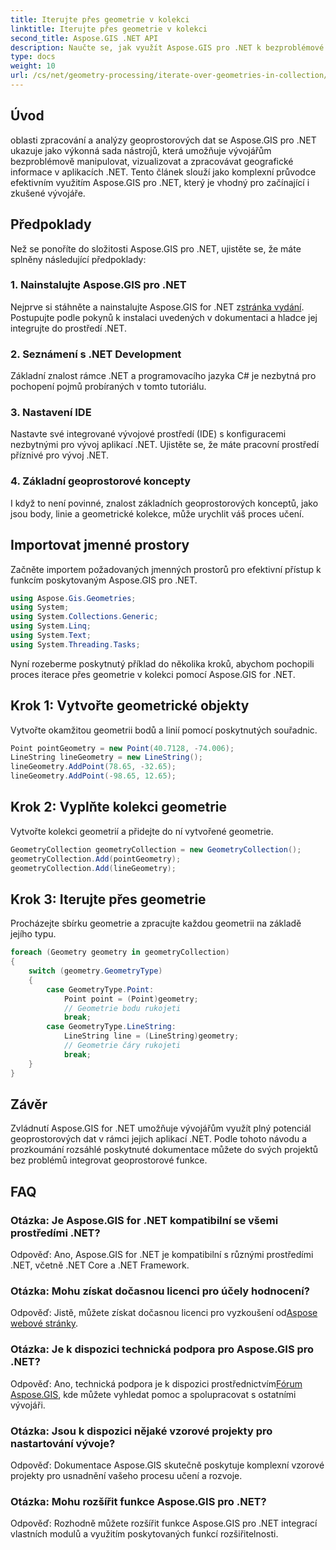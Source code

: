 ```yaml
---
title: Iterujte přes geometrie v kolekci
linktitle: Iterujte přes geometrie v kolekci
second_title: Aspose.GIS .NET API
description: Naučte se, jak využít Aspose.GIS pro .NET k bezproblémové manipulaci s geoprostorovými daty v rámci vašich aplikací .NET.
type: docs
weight: 10
url: /cs/net/geometry-processing/iterate-over-geometries-in-collection/
---
```

## Úvod
oblasti zpracování a analýzy geoprostorových dat se Aspose.GIS pro .NET ukazuje jako výkonná sada nástrojů, která umožňuje vývojářům bezproblémově manipulovat, vizualizovat a zpracovávat geografické informace v aplikacích .NET. Tento článek slouží jako komplexní průvodce efektivním využitím Aspose.GIS pro .NET, který je vhodný pro začínající i zkušené vývojáře.
## Předpoklady
Než se ponoříte do složitosti Aspose.GIS pro .NET, ujistěte se, že máte splněny následující předpoklady:
### 1. Nainstalujte Aspose.GIS pro .NET
 Nejprve si stáhněte a nainstalujte Aspose.GIS for .NET z[stránka vydání](https://releases.aspose.com/gis/net/). Postupujte podle pokynů k instalaci uvedených v dokumentaci a hladce jej integrujte do prostředí .NET.
### 2. Seznámení s .NET Development
Základní znalost rámce .NET a programovacího jazyka C# je nezbytná pro pochopení pojmů probíraných v tomto tutoriálu.
### 3. Nastavení IDE
Nastavte své integrované vývojové prostředí (IDE) s konfiguracemi nezbytnými pro vývoj aplikací .NET. Ujistěte se, že máte pracovní prostředí příznivé pro vývoj .NET.
### 4. Základní geoprostorové koncepty
I když to není povinné, znalost základních geoprostorových konceptů, jako jsou body, linie a geometrické kolekce, může urychlit váš proces učení.

## Importovat jmenné prostory
Začněte importem požadovaných jmenných prostorů pro efektivní přístup k funkcím poskytovaným Aspose.GIS pro .NET.

```csharp
using Aspose.Gis.Geometries;
using System;
using System.Collections.Generic;
using System.Linq;
using System.Text;
using System.Threading.Tasks;
```


Nyní rozeberme poskytnutý příklad do několika kroků, abychom pochopili proces iterace přes geometrie v kolekci pomocí Aspose.GIS for .NET.
## Krok 1: Vytvořte geometrické objekty
Vytvořte okamžitou geometrii bodů a linií pomocí poskytnutých souřadnic.
```csharp
Point pointGeometry = new Point(40.7128, -74.006);
LineString lineGeometry = new LineString();
lineGeometry.AddPoint(78.65, -32.65);
lineGeometry.AddPoint(-98.65, 12.65);
```
## Krok 2: Vyplňte kolekci geometrie
Vytvořte kolekci geometrií a přidejte do ní vytvořené geometrie.
```csharp
GeometryCollection geometryCollection = new GeometryCollection();
geometryCollection.Add(pointGeometry);
geometryCollection.Add(lineGeometry);
```
## Krok 3: Iterujte přes geometrie
Procházejte sbírku geometrie a zpracujte každou geometrii na základě jejího typu.
```csharp
foreach (Geometry geometry in geometryCollection)
{
    switch (geometry.GeometryType)
    {
        case GeometryType.Point:
            Point point = (Point)geometry;
            // Geometrie bodu rukojeti
            break;
        case GeometryType.LineString:
            LineString line = (LineString)geometry;
            // Geometrie čáry rukojeti
            break;
    }
}
```

## Závěr
Zvládnutí Aspose.GIS for .NET umožňuje vývojářům využít plný potenciál geoprostorových dat v rámci jejich aplikací .NET. Podle tohoto návodu a prozkoumání rozsáhlé poskytnuté dokumentace můžete do svých projektů bez problémů integrovat geoprostorové funkce.
## FAQ
### Otázka: Je Aspose.GIS for .NET kompatibilní se všemi prostředími .NET?
Odpověď: Ano, Aspose.GIS for .NET je kompatibilní s různými prostředími .NET, včetně .NET Core a .NET Framework.
### Otázka: Mohu získat dočasnou licenci pro účely hodnocení?
 Odpověď: Jistě, můžete získat dočasnou licenci pro vyzkoušení od[Aspose webové stránky](https://purchase.aspose.com/temporary-license/).
### Otázka: Je k dispozici technická podpora pro Aspose.GIS pro .NET?
 Odpověď: Ano, technická podpora je k dispozici prostřednictvím[Fórum Aspose.GIS](https://forum.aspose.com/c/gis/33), kde můžete vyhledat pomoc a spolupracovat s ostatními vývojáři.
### Otázka: Jsou k dispozici nějaké vzorové projekty pro nastartování vývoje?
Odpověď: Dokumentace Aspose.GIS skutečně poskytuje komplexní vzorové projekty pro usnadnění vašeho procesu učení a rozvoje.
### Otázka: Mohu rozšířit funkce Aspose.GIS pro .NET?
Odpověď: Rozhodně můžete rozšířit funkce Aspose.GIS pro .NET integrací vlastních modulů a využitím poskytovaných funkcí rozšiřitelnosti.